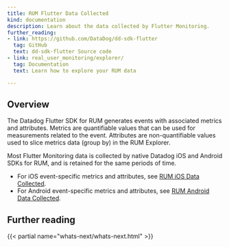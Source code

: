 ```yaml
---
title: RUM Flutter Data Collected
kind: documentation
description: Learn about the data collected by Flutter Monitoring.
further_reading:
- link: https://github.com/DataDog/dd-sdk-flutter
  tag: GitHub
  text: dd-sdk-flutter Source code
- link: real_user_monitoring/explorer/
  tag: Documentation
  text: Learn how to explore your RUM data

---
```

## Overview

The Datadog Flutter SDK for RUM generates events with associated metrics and attributes. Metrics are quantifiable values that can be used for measurements related to the event. Attributes are non-quantifiable values used to slice metrics data (group by) in the RUM Explorer.

Most Flutter Monitoring data is collected by native Datadog iOS and Android SDKs for RUM, and is retained for the same periods of time.
    
* For iOS event-specific metrics and attributes, see [RUM iOS Data Collected][1].
* For Android event-specific metrics and attributes, see [RUM Android Data Collected][2].

## Further reading

{{< partial name="whats-next/whats-next.html" >}}

[1]: /real_user_monitoring/ios/data_collected/#event-specific-metrics-and-attributes
[2]: /real_user_monitoring/android/data_collected/#event-specific-metrics-and-attributes
